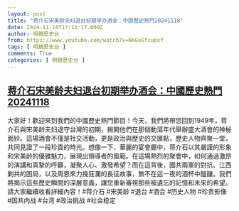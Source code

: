 ```yaml
---
layout: post
title: "蒋介石宋美龄夫妇退台初期举办酒会：中國歷史熱門20241118"
date: 2024-11-18T17:11:17.000Z
author: 明鏡歷史台
from: https://www.youtube.com/watch?v=NkGoGfcu6xY
tags: [ 明鏡歷史台 ]
comments: True
categories: [ 明鏡歷史台 ]
---
```

<!--1731949877000-->
[蒋介石宋美龄夫妇退台初期举办酒会：中國歷史熱門20241118](https://www.youtube.com/watch?v=NkGoGfcu6xY)
------

<div>
大家好！歡迎來到我們的中國歷史熱門節目！今天，我們將帶您回到1949年，蒋介石與宋美龄夫妇退守台灣的初期，揭開他們在那個動蕩年代舉辦盛大酒會的神秘面紗。這場酒會不僅是社交活動，更是政治與歷史的交匯點，歷史人物齊聚一堂，共同見證了一段珍貴的時光。想像一下，華麗的宴會廳中，蒋介石以其嚴謹的形象和宋美龄的優雅魅力，展現出領導者的風範。在這場熱烈的聚會中，如何通過激昂的演講和真摯的呼籲，凝聚人心、激發希望？而在這背後，國共兩軍的對抗、江西剿共的困局，以及周恩來力挽狂瀾的長征故事，無不在這一夜的酒杯中醞釀。我們將揭示這些歷史瞬間的深層意義，讓您重新審視那些被遺忘的記憶和未來的希望。請大家繼續收看詳細內容！#蒋介石 #宋美龄 #退台 #酒会 #历史人物 #珍贵影像 #国共内战 #台湾 #政治挑战 #社会稳定
</div>
